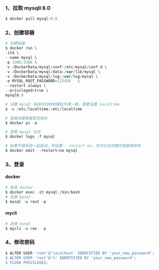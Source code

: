 ### 1、拉取 mysqll 8.0

``` powershell
$ docker pull mysql:8.0
```

### 2、创建容器

``` powershell
# 创建容器
$ docker run \
-itd \
--name mysql \
-p 3306:3306 \
-v /DockerData/mysql/conf:/etc/mysql/conf.d \
-v /DockerData/mysql/data:/var/lib/mysql \
-v /DockerData/mysql/log:/var/log/mysql \
-e MYSQL_ROOT_PASSWORD=123456	\
--restart always \
--privileged=true \
mysql8.0

# 设置 mysql 系统时间和物理机环境一致，需要设置 localtime
$ -v /etc/localtime:/etc/localtime

# 查看创建容器是否成功
$ docker ps -a

# 查看 mysql 日志
$ docker logs -f mysql

# 如果不随系统一起启动，则设置 --restart no，也可以在创建完容器再修改
$ docker edit --restart=no mysql
```

### 3、登录

#### docker

``` powershell
# 登录 docker
$ docker exec -it mysql:/bin/bash
# 连接 mysql
$ mysql -u root -p
```

#### mycli

``` powershell
# 连接 mysql
$ mycli -u roo - p
```

### 4、修改密码

``` powershell
$ ALTER USER 'root'@'localhost' IDENTIFIED BY 'your_new_password';
$ ALTER USER 'root'@'%' IDENTIFIED BY 'your_new_password';
$ FLUSH PRIVILEGES;
```


